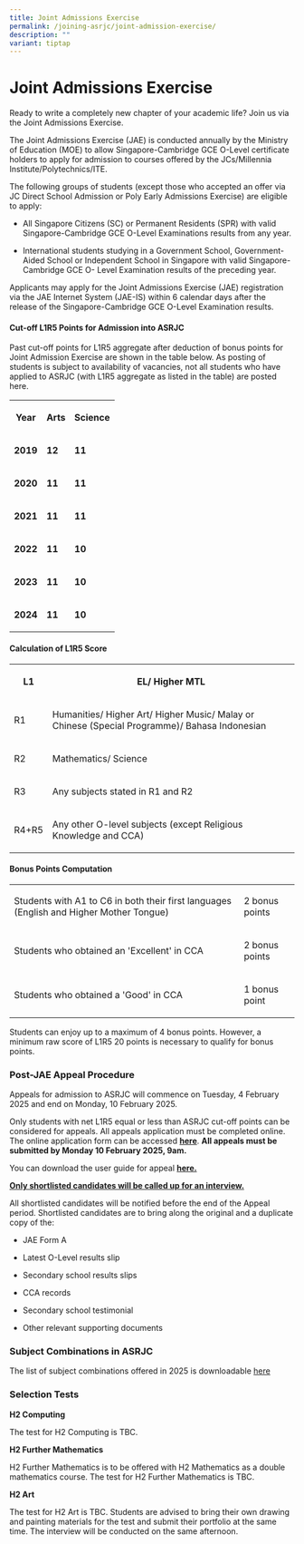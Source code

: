 ```yaml
---
title: Joint Admissions Exercise
permalink: /joining-asrjc/joint-admission-exercise/
description: ""
variant: tiptap
---
```

<h1>Joint Admissions Exercise</h1>
<p>Ready to write a completely new chapter of your academic life? Join us
via the Joint Admissions Exercise.</p>
<p>The Joint Admissions Exercise (JAE) is conducted annually by the Ministry
of Education (MOE) to allow Singapore-Cambridge GCE O-Level certificate
holders to apply for admission to courses offered by the JCs/Millennia
Institute/Polytechnics/ITE.</p>
<p>The following groups of students (except those who accepted an offer via
JC Direct School Admission or Poly Early Admissions Exercise) are eligible
to apply:</p>
<ul data-tight="true" class="tight">
<li>
<p>All Singapore Citizens (SC) or Permanent Residents (SPR) with valid Singapore-Cambridge
GCE O-Level Examinations results from any year.</p>
</li>
<li>
<p>International students studying in a Government School, Government-Aided
School or Independent School in Singapore with valid Singapore-Cambridge
GCE O- Level Examination results of the preceding year.</p>
</li>
</ul>
<p>Applicants may apply for the Joint Admissions Exercise (JAE) registration
via the JAE Internet System (JAE-IS) within 6 calendar days after the release
of the Singapore-Cambridge GCE O-Level Examination results.</p>
<h4>Cut-off L1R5 Points for Admission into ASRJC</h4>
<p>Past cut-off points for L1R5 aggregate after deduction of bonus points
for Joint Admission Exercise are shown in the table below. As posting of
students is subject to availability of vacancies, not all students who
have applied to ASRJC (with L1R5 aggregate as listed in the table) are
posted here.</p>
<table style="minWidth: 75px">
<colgroup>
<col>
<col>
<col>
</colgroup>
<tbody>
<tr>
<th rowspan="1" colspan="1">
<p><strong>Year</strong>
</p>
</th>
<th rowspan="1" colspan="1">
<p><strong>Arts</strong>
</p>
</th>
<th rowspan="1" colspan="1">
<p><strong>Science</strong>
</p>
</th>
</tr>
<tr>
<td rowspan="1" colspan="1">
<p><strong>2019</strong>
</p>
</td>
<td rowspan="1" colspan="1">
<p><strong>12</strong>
</p>
</td>
<td rowspan="1" colspan="1">
<p><strong>11</strong>
</p>
</td>
</tr>
<tr>
<td rowspan="1" colspan="1">
<p><strong>2020</strong>
</p>
</td>
<td rowspan="1" colspan="1">
<p><strong>11</strong>
</p>
</td>
<td rowspan="1" colspan="1">
<p><strong>11</strong>
</p>
</td>
</tr>
<tr>
<td rowspan="1" colspan="1">
<p><strong>2021</strong>
</p>
</td>
<td rowspan="1" colspan="1">
<p><strong>11</strong>
</p>
</td>
<td rowspan="1" colspan="1">
<p><strong>11</strong>
</p>
</td>
</tr>
<tr>
<td rowspan="1" colspan="1">
<p><strong>2022</strong>
</p>
</td>
<td rowspan="1" colspan="1">
<p><strong>11</strong>
</p>
</td>
<td rowspan="1" colspan="1">
<p><strong>10</strong>
</p>
</td>
</tr>
<tr>
<td rowspan="1" colspan="1">
<p><strong>2023</strong>
</p>
</td>
<td rowspan="1" colspan="1">
<p><strong>11</strong>
</p>
</td>
<td rowspan="1" colspan="1">
<p><strong>10</strong>
</p>
</td>
</tr>
<tr>
<td rowspan="1" colspan="1">
<p><strong>2024</strong>
</p>
</td>
<td rowspan="1" colspan="1">
<p><strong>11</strong>
</p>
</td>
<td rowspan="1" colspan="1">
<p><strong>10</strong>
</p>
</td>
</tr>
</tbody>
</table>
<h4>Calculation of L1R5 Score</h4>
<table style="minWidth: 50px">
<colgroup>
<col>
<col>
</colgroup>
<tbody>
<tr>
<th rowspan="1" colspan="1">
<p>L1</p>
</th>
<th rowspan="1" colspan="1">
<p>EL/ Higher MTL</p>
</th>
</tr>
<tr>
<td rowspan="1" colspan="1">
<p>R1</p>
</td>
<td rowspan="1" colspan="1">
<p>Humanities/ Higher Art/ Higher Music/ Malay or Chinese (Special Programme)/
Bahasa Indonesian</p>
</td>
</tr>
<tr>
<td rowspan="1" colspan="1">
<p>R2</p>
</td>
<td rowspan="1" colspan="1">
<p>Mathematics/ Science</p>
</td>
</tr>
<tr>
<td rowspan="1" colspan="1">
<p>R3</p>
</td>
<td rowspan="1" colspan="1">
<p>Any subjects stated in R1 and R2</p>
</td>
</tr>
<tr>
<td rowspan="1" colspan="1">
<p>R4+R5</p>
</td>
<td rowspan="1" colspan="1">
<p>Any other O-level subjects (except Religious Knowledge and CCA)</p>
</td>
</tr>
</tbody>
</table>
<h4>Bonus Points Computation</h4>
<table style="minWidth: 50px">
<colgroup>
<col>
<col>
</colgroup>
<tbody>
<tr>
<td rowspan="1" colspan="1">
<p>Students with A1 to C6 in both their first languages (English and Higher
Mother Tongue)</p>
</td>
<td rowspan="1" colspan="1">
<p>2 bonus points</p>
</td>
</tr>
<tr>
<td rowspan="1" colspan="1">
<p>Students who obtained an 'Excellent' in CCA</p>
</td>
<td rowspan="1" colspan="1">
<p>2 bonus points</p>
</td>
</tr>
<tr>
<td rowspan="1" colspan="1">
<p>Students who obtained a 'Good' in CCA</p>
</td>
<td rowspan="1" colspan="1">
<p>1 bonus point</p>
</td>
</tr>
</tbody>
</table>
<p>Students can enjoy up to a maximum of 4 bonus points. However, a minimum
raw score of L1R5 20 points is necessary to qualify for bonus points.</p>
<h3><strong>Post-JAE Appeal Procedure</strong></h3>
<p>Appeals for admission to ASRJC will commence on Tuesday, 4 February 2025
and end on Monday, 10 February 2025.</p>
<p>Only students with net L1R5 equal or less than ASRJC cut-off points can
be considered for appeals.&nbsp;All appeals application must be completed
online. The online application form can be accessed&nbsp;<strong><a href="https://portal.asrjc.edu.sg/appeal" rel="noopener noreferrer nofollow" target="_blank">here</a></strong>.&nbsp;<strong>All appeals must be submitted by Monday 10 February 2025, 9am.</strong>
</p>
<p>You can download the user guide for appeal&nbsp;<strong><a href="/files/2024_User_Guide_for_Appeal.pdf" rel="noopener noreferrer nofollow" target="_blank">here.</a></strong>
</p>
<p><strong><u>Only shortlisted candidates will be called up for an interview.</u></strong>
</p>
<p>All shortlisted candidates will be notified before the end of the Appeal
period. Shortlisted candidates are to bring along the original and a duplicate
copy of the:</p>
<ul data-tight="true" class="tight">
<li>
<p>JAE Form A</p>
</li>
<li>
<p>Latest O-Level results slip</p>
</li>
<li>
<p>Secondary school results slips</p>
</li>
<li>
<p>CCA records</p>
</li>
<li>
<p>Secondary school testimonial</p>
</li>
<li>
<p>Other relevant supporting documents</p>
</li>
</ul>
<h3><strong>Subject&nbsp;Combinations&nbsp;in ASRJC</strong></h3>
<p>The list of subject combinations offered in 2025 is downloadable <a href="/files/Subject_Combination_List_2025.pdf" rel="noopener noreferrer nofollow" target="_blank">here</a>
</p>
<h3><strong>Selection Tests</strong></h3>
<p><strong>H2 Computing</strong>
</p>
<p>The test for H2 Computing is TBC.</p>
<p><strong>H2 Further Mathematics</strong>
</p>
<p>H2 Further Mathematics is to be offered with H2 Mathematics as a double
mathematics course. The test for H2 Further Mathematics is TBC.</p>
<p><strong>H2 Art</strong>
</p>
<p>The test for H2 Art is TBC. Students are advised to bring their own drawing
and painting materials for the test and submit their portfolio at the same
time. The interview will be conducted on the same afternoon.</p>